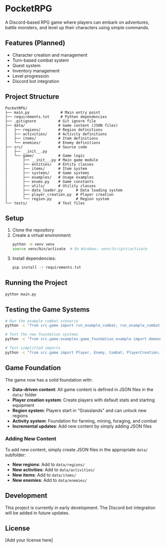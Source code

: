 # PocketRPG

A Discord-based RPG game where players can embark on adventures, battle monsters, and level up their characters using simple commands.

## Features (Planned)

- Character creation and management
- Turn-based combat system
- Quest system
- Inventory management
- Level progression
- Discord bot integration

## Project Structure

```
PocketRPG/
├── main.py              # Main entry point
├── requirements.txt     # Python dependencies
├── .gitignore          # Git ignore file
├── data/               # Game content (JSON files)
│   ├── regions/        # Region definitions
│   ├── activities/     # Activity definitions
│   ├── items/          # Item definitions
│   └── enemies/        # Enemy definitions
├── src/                # Source code
│   ├── __init__.py
│   └── game/           # Game logic
│       ├── __init__.py # Main game module
│       ├── entities/   # Entity classes
│       ├── items/      # Item system
│       ├── systems/    # Game systems
│       ├── examples/   # Usage examples
│       ├── enums.py    # Game constants
│       ├── utils/      # Utility classes
│       ├── data_loader.py      # Data loading system
│       ├── player_creation.py  # Player creation
│       └── region.py           # Region system
└── tests/              # Test files
```

## Setup

1. Clone the repository
2. Create a virtual environment:
   ```bash
   python -m venv venv
   source venv/bin/activate  # On Windows: venv\Scripts\activate
   ```
3. Install dependencies:
   ```bash
   pip install -r requirements.txt
   ```

## Running the Project

```bash
python main.py
```

## Testing the Game Systems

```bash
# Run the example combat scenario
python -c "from src.game import run_example_combat; run_example_combat()"

# Test the new foundation systems
python -c "from src.game.examples.game_foundation_example import demonstrate_integration; demonstrate_integration()"

# Test simplified imports
python -c "from src.game import Player, Enemy, Combat, PlayerCreation; print('All imports working!')"
```

## Game Foundation

The game now has a solid foundation with:

- **Data-driven content**: All game content is defined in JSON files in the `data/` folder
- **Player creation system**: Create players with default stats and starting equipment
- **Region system**: Players start in "Grasslands" and can unlock new regions
- **Activity system**: Foundation for farming, mining, foraging, and combat
- **Incremental updates**: Add new content by simply adding JSON files

### Adding New Content

To add new content, simply create JSON files in the appropriate `data/` subfolder:

- **New regions**: Add to `data/regions/`
- **New activities**: Add to `data/activities/`
- **New items**: Add to `data/items/`
- **New enemies**: Add to `data/enemies/`

## Development

This project is currently in early development. The Discord bot integration will be added in future updates.

## License

[Add your license here]
